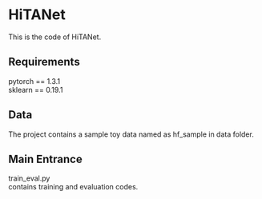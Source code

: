 # HiTANet
This is
 the code of HiTANet.
 ## Requirements
 pytorch == 1.3.1\
 sklearn == 0.19.1
 ## Data
 The project contains a sample toy data named as hf_sample in data folder.
 ## Main Entrance
 train_eval.py\
 contains training and evaluation codes.
 
 